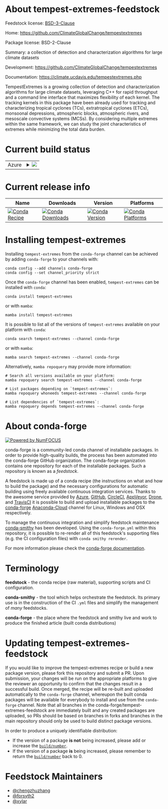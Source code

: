 About tempest-extremes-feedstock
================================

Feedstock license: [BSD-3-Clause](https://github.com/conda-forge/tempest-extremes-feedstock/blob/main/LICENSE.txt)

Home: https://github.com/ClimateGlobalChange/tempestextremes

Package license: BSD-2-Clause

Summary: a collection of detection and characterization algorithms for large climate datasets

Development: https://github.com/ClimateGlobalChange/tempestextremes

Documentation: https://climate.ucdavis.edu/tempestextremes.php

TempestExtremes is a growing collection of detection and characterization
algorithms for large climate datasets, leveraging C++ for rapid throughput
and a command line interface that maximizes flexibility of each kernel. The
tracking kernels in this package have been already used for tracking and
characterizing tropical cyclones (TCs), extratropical cyclones (ETCs),
monsoonal depressions, atmospheric blocks, atmospheric rivers, and mesoscale
convective systems (MCSs). By considering multiple extremes within the same
framework, we can study the joint characteristics of extremes while
minimizing the total data burden.


Current build status
====================


<table>
    
  <tr>
    <td>Azure</td>
    <td>
      <details>
        <summary>
          <a href="https://dev.azure.com/conda-forge/feedstock-builds/_build/latest?definitionId=11290&branchName=main">
            <img src="https://dev.azure.com/conda-forge/feedstock-builds/_apis/build/status/tempest-extremes-feedstock?branchName=main">
          </a>
        </summary>
        <table>
          <thead><tr><th>Variant</th><th>Status</th></tr></thead>
          <tbody><tr>
              <td>linux_64_mpimpich</td>
              <td>
                <a href="https://dev.azure.com/conda-forge/feedstock-builds/_build/latest?definitionId=11290&branchName=main">
                  <img src="https://dev.azure.com/conda-forge/feedstock-builds/_apis/build/status/tempest-extremes-feedstock?branchName=main&jobName=linux&configuration=linux%20linux_64_mpimpich" alt="variant">
                </a>
              </td>
            </tr><tr>
              <td>linux_64_mpinompi</td>
              <td>
                <a href="https://dev.azure.com/conda-forge/feedstock-builds/_build/latest?definitionId=11290&branchName=main">
                  <img src="https://dev.azure.com/conda-forge/feedstock-builds/_apis/build/status/tempest-extremes-feedstock?branchName=main&jobName=linux&configuration=linux%20linux_64_mpinompi" alt="variant">
                </a>
              </td>
            </tr><tr>
              <td>linux_64_mpiopenmpi</td>
              <td>
                <a href="https://dev.azure.com/conda-forge/feedstock-builds/_build/latest?definitionId=11290&branchName=main">
                  <img src="https://dev.azure.com/conda-forge/feedstock-builds/_apis/build/status/tempest-extremes-feedstock?branchName=main&jobName=linux&configuration=linux%20linux_64_mpiopenmpi" alt="variant">
                </a>
              </td>
            </tr><tr>
              <td>osx_64_mpimpich</td>
              <td>
                <a href="https://dev.azure.com/conda-forge/feedstock-builds/_build/latest?definitionId=11290&branchName=main">
                  <img src="https://dev.azure.com/conda-forge/feedstock-builds/_apis/build/status/tempest-extremes-feedstock?branchName=main&jobName=osx&configuration=osx%20osx_64_mpimpich" alt="variant">
                </a>
              </td>
            </tr><tr>
              <td>osx_64_mpinompi</td>
              <td>
                <a href="https://dev.azure.com/conda-forge/feedstock-builds/_build/latest?definitionId=11290&branchName=main">
                  <img src="https://dev.azure.com/conda-forge/feedstock-builds/_apis/build/status/tempest-extremes-feedstock?branchName=main&jobName=osx&configuration=osx%20osx_64_mpinompi" alt="variant">
                </a>
              </td>
            </tr><tr>
              <td>osx_64_mpiopenmpi</td>
              <td>
                <a href="https://dev.azure.com/conda-forge/feedstock-builds/_build/latest?definitionId=11290&branchName=main">
                  <img src="https://dev.azure.com/conda-forge/feedstock-builds/_apis/build/status/tempest-extremes-feedstock?branchName=main&jobName=osx&configuration=osx%20osx_64_mpiopenmpi" alt="variant">
                </a>
              </td>
            </tr>
          </tbody>
        </table>
      </details>
    </td>
  </tr>
</table>

Current release info
====================

| Name | Downloads | Version | Platforms |
| --- | --- | --- | --- |
| [![Conda Recipe](https://img.shields.io/badge/recipe-tempest--extremes-green.svg)](https://anaconda.org/conda-forge/tempest-extremes) | [![Conda Downloads](https://img.shields.io/conda/dn/conda-forge/tempest-extremes.svg)](https://anaconda.org/conda-forge/tempest-extremes) | [![Conda Version](https://img.shields.io/conda/vn/conda-forge/tempest-extremes.svg)](https://anaconda.org/conda-forge/tempest-extremes) | [![Conda Platforms](https://img.shields.io/conda/pn/conda-forge/tempest-extremes.svg)](https://anaconda.org/conda-forge/tempest-extremes) |

Installing tempest-extremes
===========================

Installing `tempest-extremes` from the `conda-forge` channel can be achieved by adding `conda-forge` to your channels with:

```
conda config --add channels conda-forge
conda config --set channel_priority strict
```

Once the `conda-forge` channel has been enabled, `tempest-extremes` can be installed with `conda`:

```
conda install tempest-extremes
```

or with `mamba`:

```
mamba install tempest-extremes
```

It is possible to list all of the versions of `tempest-extremes` available on your platform with `conda`:

```
conda search tempest-extremes --channel conda-forge
```

or with `mamba`:

```
mamba search tempest-extremes --channel conda-forge
```

Alternatively, `mamba repoquery` may provide more information:

```
# Search all versions available on your platform:
mamba repoquery search tempest-extremes --channel conda-forge

# List packages depending on `tempest-extremes`:
mamba repoquery whoneeds tempest-extremes --channel conda-forge

# List dependencies of `tempest-extremes`:
mamba repoquery depends tempest-extremes --channel conda-forge
```


About conda-forge
=================

[![Powered by
NumFOCUS](https://img.shields.io/badge/powered%20by-NumFOCUS-orange.svg?style=flat&colorA=E1523D&colorB=007D8A)](https://numfocus.org)

conda-forge is a community-led conda channel of installable packages.
In order to provide high-quality builds, the process has been automated into the
conda-forge GitHub organization. The conda-forge organization contains one repository
for each of the installable packages. Such a repository is known as a *feedstock*.

A feedstock is made up of a conda recipe (the instructions on what and how to build
the package) and the necessary configurations for automatic building using freely
available continuous integration services. Thanks to the awesome service provided by
[Azure](https://azure.microsoft.com/en-us/services/devops/), [GitHub](https://github.com/),
[CircleCI](https://circleci.com/), [AppVeyor](https://www.appveyor.com/),
[Drone](https://cloud.drone.io/welcome), and [TravisCI](https://travis-ci.com/)
it is possible to build and upload installable packages to the
[conda-forge](https://anaconda.org/conda-forge) [Anaconda-Cloud](https://anaconda.org/)
channel for Linux, Windows and OSX respectively.

To manage the continuous integration and simplify feedstock maintenance
[conda-smithy](https://github.com/conda-forge/conda-smithy) has been developed.
Using the ``conda-forge.yml`` within this repository, it is possible to re-render all of
this feedstock's supporting files (e.g. the CI configuration files) with ``conda smithy rerender``.

For more information please check the [conda-forge documentation](https://conda-forge.org/docs/).

Terminology
===========

**feedstock** - the conda recipe (raw material), supporting scripts and CI configuration.

**conda-smithy** - the tool which helps orchestrate the feedstock.
                   Its primary use is in the construction of the CI ``.yml`` files
                   and simplify the management of *many* feedstocks.

**conda-forge** - the place where the feedstock and smithy live and work to
                  produce the finished article (built conda distributions)


Updating tempest-extremes-feedstock
===================================

If you would like to improve the tempest-extremes recipe or build a new
package version, please fork this repository and submit a PR. Upon submission,
your changes will be run on the appropriate platforms to give the reviewer an
opportunity to confirm that the changes result in a successful build. Once
merged, the recipe will be re-built and uploaded automatically to the
`conda-forge` channel, whereupon the built conda packages will be available for
everybody to install and use from the `conda-forge` channel.
Note that all branches in the conda-forge/tempest-extremes-feedstock are
immediately built and any created packages are uploaded, so PRs should be based
on branches in forks and branches in the main repository should only be used to
build distinct package versions.

In order to produce a uniquely identifiable distribution:
 * If the version of a package **is not** being increased, please add or increase
   the [``build/number``](https://docs.conda.io/projects/conda-build/en/latest/resources/define-metadata.html#build-number-and-string).
 * If the version of a package **is** being increased, please remember to return
   the [``build/number``](https://docs.conda.io/projects/conda-build/en/latest/resources/define-metadata.html#build-number-and-string)
   back to 0.

Feedstock Maintainers
=====================

* [@chengzhuzhang](https://github.com/chengzhuzhang/)
* [@forsyth2](https://github.com/forsyth2/)
* [@xylar](https://github.com/xylar/)

